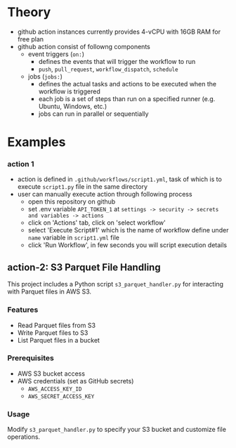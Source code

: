 
# Theory
- github action instances currently provides 4-vCPU with 16GB RAM for free plan
- github action consist of followng components
  - event triggers (`on:`)
    - defines the events that will trigger the workflow to run
    - `push`, `pull_request`, `workflow_dispatch`, `schedule` 
  - jobs (`jobs:`)
    - defines the actual tasks and actions to be executed when the workflow is triggered
    - each job is a set of steps than run on a specified runner (e.g. Ubuntu, Windows, etc.)
    - jobs can run in parallel or sequentially

# Examples

### action 1
- action is defined in `.github/workflows/script1.yml`, task of which is to execute `script1.py` file in the same directory
- user can manually execute action through following process
  - open this repository on github
  - set .env variable `API_TOKEN_1` at `settings -> security -> secrets and variables -> actions`
  - click on 'Actions' tab, click on 'select workflow'
  - select 'Execute Script#1' which is the name of workflow define under `name` variable in `script1.yml` file
  - click 'Run Workflow', in few seconds you will script execution details 

## action-2: S3 Parquet File Handling

This project includes a Python script `s3_parquet_handler.py` for interacting with Parquet files in AWS S3.

### Features
- Read Parquet files from S3
- Write Parquet files to S3
- List Parquet files in a bucket

### Prerequisites
- AWS S3 bucket access
- AWS credentials (set as GitHub secrets)
  - `AWS_ACCESS_KEY_ID`
  - `AWS_SECRET_ACCESS_KEY`

### Usage
Modify `s3_parquet_handler.py` to specify your S3 bucket and customize file operations.
